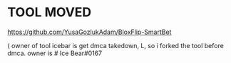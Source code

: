 # TOOL MOVED

https://github.com/YusaGozlukAdam/BloxFlip-SmartBet

( owner of tool icebar is get dmca takedown, L, so i forked the tool before dmca. owner is # Ice Bear#0167
